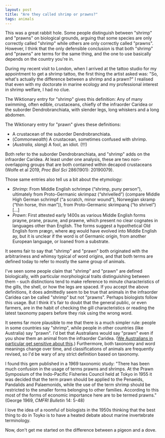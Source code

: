 ```yaml
---
layout: post
title: "Are they called shrimp or prawns?"
tags: animals
---
```

This was a great rabbit hole. Some people distinguish between "shrimp" and "prawns" on biological grounds, arguing that some species are only correctly called "shrimp" while others are only correctly called "prawns". However, I think that the only defensible conclusion is that both "shrimp" and "prawns" are terms for the same thing, and the one to use basically depends on the country you're in.

During my recent visit to London, when I arrived at the tattoo studio for my appointment to get a shrimp tattoo, the first thing the artist asked was: "So, what's actually the difference between a shrimp and a prawn?" I realised that even with my doctorate in marine ecology and my professional interest in shrimp welfare, I had no clue.

The Wiktionary entry for "shrimp" gives this definition: Any of many swimming, often edible, crustaceans, chiefly of the infraorder Caridea or the suborder Dendrobranchiata, with slender legs, long whiskers and a long abdomen.

The Wiktionary entry for "prawn" gives these definitions:
- A crustacean of the suborder Dendrobranchiata.
- (*Commonwealth*) A crustacean, sometimes confused with shrimp.
- (*Australia, slang*) A fool, an idiot. (!!!)

Both refer to the suborder Dendrobranchiata, and "shrimp" adds on the infraorder Caridea. At least under one analysis, these are two non-overlapping groups that are both contained within decapod crustaceans (Wolfe et al 2019, *Proc Biol Sci* 286(1901): 20190079).

Those same entries also tell us a bit about the etymology:
- *Shrimp*: From Middle English schrimpe (“shrimp, puny person”), ultimately from Proto-Germanic skrimpaz (“shrivelled”) (compare Middle High German schrimpf (“a scratch, minor wound”), Norwegian skramp (“thin horse, thin man”)), from Proto-Germanic skrimpaną (“to shrivel”) [...]
- *Prawn*: First attested early 1400s as various Middle English forms prayne, prane, praune, and prawne, which present no clear cognates in languages other than English. The forms suggest a hypothetical Old English form prægn, where æg would have evolved into Middle English ay, but it is unclear if the word is of Germanic origin, from another European language, or loaned from a substrate.

It seems fair to say that "shrimp" and "prawn" both originated with the arbitrariness and whimsy typical of word origins, and that both terms are defined today to refer to mostly the same group of animals.

I've seen some people claim that "shrimp" and "prawn" are defined biologically, with particular morphological traits distinguishing between them - such distinctions tend to make reference to minute characteristics of the gills, the shell, or how the legs are spaced. If you accept the above definitions, it does admittedly seem to be true that animals in the infraorder Caridea can be called "shrimp" but not "prawns". Perhaps biologists follow this usage. But I think it's fair to doubt that the general public, or even farmers, are in the habit of checking the gill characteristics or reading the latest taxonomy papers before they risk using the wrong word.

It seems far more plausible to me that there is a much simpler rule: people in some countries say "shrimp", while people in other countries (like Australia) say "prawn". I'd bet that Australians would say "prawn" even if you show them an animal from the infraorder Caridea. ([We Australians in particular get sensitive about this](https://en.wikipedia.org/wiki/Shrimp_on_the_barbie).) Furthermore, both taxonomy and word meanings change over time, and classifications of animals are frequently revised, so I'd be wary of any strict definition based on taxonomy.

I found this gem published in a 1969 taxonomic study: "There has been much confusion in the usage of terms prawns and shrimps. At the Prawn Symposium of the Indo-Pacific Fisheries Council held at Tokyo in 1955 it was decided that the term prawn should be applied to the Penaeids, Pandalids and Palaemonids, while the use of the term shrimp should be restricted to the smaller forms belonging to other families. According to this most of the forms of economic importance here are to be termed prawns." (George 1969, *CMFRI Bulletin* 14: 5-48)

I love the idea of a roomful of biologists in the 1950s thinking that the best thing to do in Toyko is to have a heated debate about marine invertebrate terminology.

Now, don't get me started on the difference between a pigeon and a dove.
